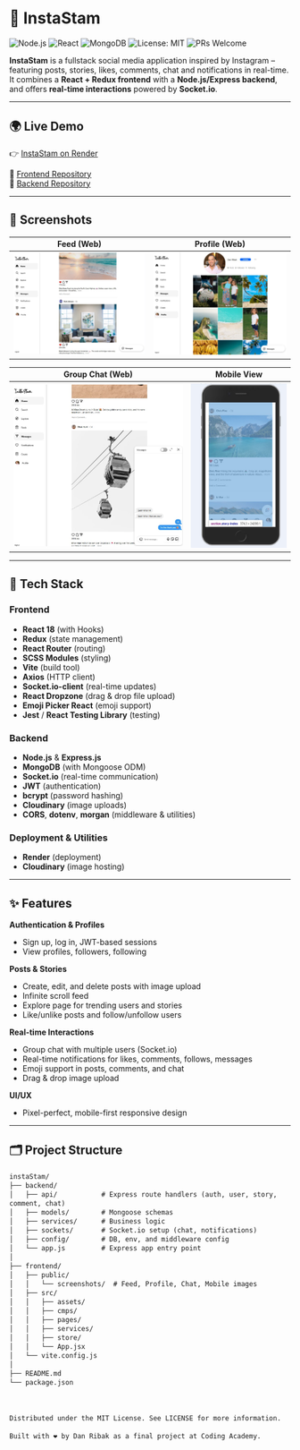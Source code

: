 # 📸 InstaStam

![Node.js](https://img.shields.io/badge/node-%3E%3D16-green)
![React](https://img.shields.io/badge/react-18-blue)
![MongoDB](https://img.shields.io/badge/database-MongoDB-green)
![License: MIT](https://img.shields.io/badge/License-MIT-yellow.svg)
![PRs Welcome](https://img.shields.io/badge/PRs-welcome-brightgreen.svg)

**InstaStam** is a fullstack social media application inspired by Instagram – featuring posts, stories, likes, comments, chat and notifications in real-time.  
It combines a **React + Redux frontend** with a **Node.js/Express backend**, and offers **real-time interactions** powered by **Socket.io**.

---

## 🌍 Live Demo
👉 [InstaStam on Render](https://instastam.onrender.com/story)

🔗 [Frontend Repository](https://github.com/Ridan77/instgram_frontend)  
🔗 [Backend Repository](https://github.com/Ridan77/instagram_backend)

---

## 📸 Screenshots

| Feed (Web) | Profile (Web) |
|------------|---------------|
| ![Feed Screenshot](./public/screenshots/feed.jpg) | ![Profile Screenshot](./public/screenshots/profile.jpg) |

| Group Chat (Web) | Mobile View |
|------------------|-------------|
| ![Chat Screenshot](./public/screenshots/chat.jpg) | ![Mobile Screenshot](./public/screenshots/mobile.jpg) |

---

## 🚀 Tech Stack

### Frontend
- **React 18** (with Hooks)
- **Redux** (state management)
- **React Router** (routing)
- **SCSS Modules** (styling)
- **Vite** (build tool)
- **Axios** (HTTP client)
- **Socket.io-client** (real-time updates)
- **React Dropzone** (drag & drop file upload)
- **Emoji Picker React** (emoji support)
- **Jest** / **React Testing Library** (testing)

### Backend
- **Node.js** & **Express.js**
- **MongoDB** (with Mongoose ODM)
- **Socket.io** (real-time communication)
- **JWT** (authentication)
- **bcrypt** (password hashing)
- **Cloudinary** (image uploads)
- **CORS**, **dotenv**, **morgan** (middleware & utilities)

### Deployment & Utilities
- **Render** (deployment)
- **Cloudinary** (image hosting)

---

## ✨ Features

**Authentication & Profiles**  
- Sign up, log in, JWT-based sessions  
- View profiles, followers, following  

**Posts & Stories**  
- Create, edit, and delete posts with image upload  
- Infinite scroll feed  
- Explore page for trending users and stories  
- Like/unlike posts and follow/unfollow users  

**Real-time Interactions**  
- Group chat with multiple users (Socket.io)  
- Real-time notifications for likes, comments, follows, messages  
- Emoji support in posts, comments, and chat  
- Drag & drop image upload  

**UI/UX**  
- Pixel-perfect, mobile-first responsive design  

---

## 🗂️ Project Structure

```plaintext
instaStam/
├── backend/
│   ├── api/           # Express route handlers (auth, user, story, comment, chat)
│   ├── models/        # Mongoose schemas
│   ├── services/      # Business logic
│   ├── sockets/       # Socket.io setup (chat, notifications)
│   ├── config/        # DB, env, and middleware config
│   └── app.js         # Express app entry point
│
├── frontend/
│   ├── public/
│   │   └── screenshots/  # Feed, Profile, Chat, Mobile images
│   ├── src/
│   │   ├── assets/       
│   │   ├── cmps/        
│   │   ├── pages/       
│   │   ├── services/    
│   │   ├── store/       
│   │   └── App.jsx      
│   └── vite.config.js
│
├── README.md
└── package.json



Distributed under the MIT License. See LICENSE for more information.

Built with ❤️ by Dan Ribak as a final project at Coding Academy.